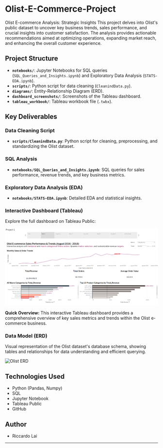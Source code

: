 # Olist-E-Commerce-Project
Olist E-commerce Analysis: Strategic Insights This project delves into Olist's public dataset to uncover key business trends, sales performance, and crucial insights into customer satisfaction. The analysis provides actionable recommendations aimed at optimizing operations, expanding market reach, and enhancing the overall customer experience.


## Project Structure

-   **`notebooks/`**: Jupyter Notebooks for SQL queries (`SQL_Queries_and_Insights.ipynb`) and Exploratory Data Analysis (`STATS-EDA.ipynb`).
-   **`scripts/`**: Python script for data cleaning (`CleanindData.py`).
-   **`diagrams/`**: Entity-Relationship Diagram (ERD).
-   **`dashboard_screenshots/`**: Screenshots of the Tableau dashboard.
-   **`tableau_workbook/`**: Tableau workbook file (`.twbx`).

## Key Deliverables

### Data Cleaning Script

-   **`scripts/CleanindData.py`**: Python script for cleaning, preprocessing, and standardizing the Olist dataset.

### SQL Analysis

-   **`notebooks/SQL_Queries_and_Insights.ipynb`**: SQL queries for sales performance, revenue trends, and key business metrics.

### Exploratory Data Analysis (EDA)

-   **`notebooks/STATS-EDA.ipynb`**: Detailed EDA and statistical insights.

### Interactive Dashboard (Tableau)

Explore the full dashboard on Tableau Public:

[![Tableau Dashboard Screenshot](dashboard_screenshots/Dash1.png)](https://public.tableau.com/app/profile/riccardo.lai/viz/OlistE-CommerceProject_17534553194270/Project1)

**Quick Overview:** This interactive Tableau dashboard provides a comprehensive overview of key sales metrics and trends within the Olist e-commerce business.

### Data Model (ERD)

Visual representation of the Olist dataset's database schema, showing tables and relationships for data understanding and efficient querying.

![Olist ERD](diagrams/ERD_PROJECT1.png)

## Technologies Used

-   Python (Pandas, Numpy)
-   SQL
-   Jupyter Notebook
-   Tableau Public
-   GitHub

## Author

-   Riccardo Lai 

---
